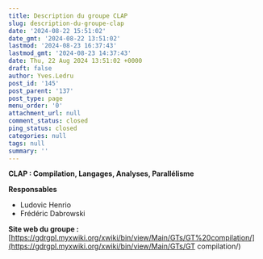 ```yaml
---
title: Description du groupe CLAP
slug: description-du-groupe-clap
date: '2024-08-22 15:51:02'
date_gmt: '2024-08-22 13:51:02'
lastmod: '2024-08-23 16:37:43'
lastmod_gmt: '2024-08-23 14:37:43'
date: Thu, 22 Aug 2024 13:51:02 +0000
draft: false
author: Yves.Ledru
post_id: '145'
post_parent: '137'
post_type: page
menu_order: '0'
attachment_url: null
comment_status: closed
ping_status: closed
categories: null
tags: null
summary: ''
---
```


**CLAP : Compilation, Langages, Analyses, Parallélisme**

**Responsables**

  * Ludovic Henrio
  * Frédéric Dabrowski



**Site web du groupe :**[https://gdrgpl.myxwiki.org/xwiki/bin/view/Main/GTs/GT%20compilation/](https://gdrgpl.myxwiki.org/xwiki/bin/view/Main/GTs/GT compilation/)
